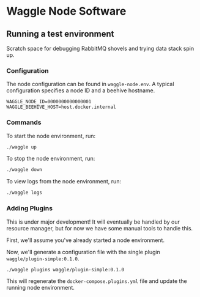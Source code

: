# Waggle Node Software

## Running a test environment

Scratch space for debugging RabbitMQ shovels and trying data stack spin up.

### Configuration

The node configuration can be found in `waggle-node.env`. A typical configuration specifies a node ID and a beehive hostname.

```text
WAGGLE_NODE_ID=0000000000000001
WAGGLE_BEEHIVE_HOST=host.docker.internal
```

### Commands

To start the node environment, run:

```sh
./waggle up
```

To stop the node environment, run:

```sh
./waggle down
```

To view logs from the node environment, run:

```sh
./waggle logs
```

### Adding Plugins

This is under major development! It will eventually be handled by our resource manager, but for now we have some manual tools to handle this.

First, we'll assume you've already started a node environment.

Now, we'll generate a configuration file with the single plugin `waggle/plugin-simple:0.1.0`.

```sh
./waggle plugins waggle/plugin-simple:0.1.0
```

This will regenerate the `docker-compose.plugins.yml` file and update the running node environment.
